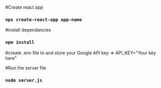 #Create react app
### `npx create-react-app app-name`

#install dependancies
### `npm install`

#create .env file to and store your Google API key => 
API_KEY="Your key here"

#Run the server file
### `node server.js`


